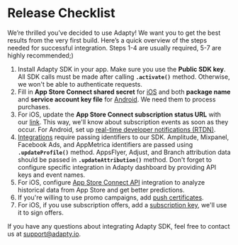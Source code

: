 # Release Checklist

We’re thrilled you’ve decided to use Adapty! We want you to get the best results from the very first build. Here’s a quick overview of the steps needed for successful integration. Steps 1-4 are usually required, 5-7 are highly recommended;\)

1. Install Adapty SDK in your app. Make sure you use the **Public SDK key**. All SDK calls must be made after calling **`.activate()`** method. Otherwise, we won't be able to authenticate requests.
2. Fill in **App Store Connect shared secret** for [iOS](settings/ios-sdk.md#app-store-connect-shared-secret) and both **package name** and **service account key file** for [Android](settings/android-sdk.md#service-account-key-file). We need them to process purchases.
3. For iOS, update the **App Store Connect subscription status URL** with our [link](https://app.adapty.io/settings/ios-sdk). This way, we'll know about subscription events as soon as they occur. For Android, set up [real-time developer notifications \(RTDN\)](settings/android-sdk.md#real-time-developer-notifications-rtdn).
4. [Integrations](https://docs.adapty.io/analytics/integrations/3rd-party-analytics) require passing identifiers to our SDK. Amplitude, Mixpanel, Facebook Ads, and AppMetrica identifiers are passed using **`.updateProfile()`** method. AppsFlyer, Adjust, and Branch attribution data should be passed in **`.updateAttribution()`** method. Don't forget to configure specific integration in Adapty dashboard by providing API keys and event names.
5. For iOS, configure [App Store Connect API](https://app.adapty.io/settings/app-store-connect) integration to analyze historical data from App Store and get better predictions.
6. If you're willing to use promo campaigns, add [push certificates](https://app.adapty.io/settings/ios-sdk).
7. For iOS, if you use subscription offers, add a [subscription key](https://app.adapty.io/settings/ios-sdk), we'll use it to sign offers.

If you have any questions about integrating Adapty SDK, feel free to contact us at [support@adapty.io](mailto:support@adapty.io).

